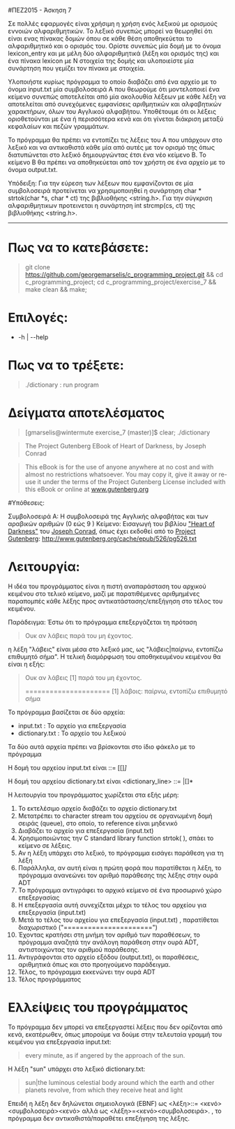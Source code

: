 #ΠΕΖ2015 - Άσκηση 7

Σε πολλές εφαρμογές είναι χρήσιμη η χρήση ενός λεξικού με ορισμούς εννοιών
αλφαριθμητικών. Το λεξικό συνεπώς μπορεί να θεωρηθεί ότι είναι ενας πίνακας
δομών όπου σε κάθε θέση αποθηκεύεται το αλφαριθμητικό και ο ορισμός του.
Ορίστε συνεπώς μία δομή με το όνομα lexicon_entry και με μέλη δύο 
αλφαριθμητικά (λέξη και ορισμός της) και ένα πίνακα lexicon με Ν στοιχεία 
της δομής και υλοποιείστε μία συνάρτηση που γεμίζει τον πίνακα με στοιχεία.

Υλοποιήστε κυρίως πρόγραμμα το οποίο διαβάζει από ένα αρχείο με το όνομα 
input.txt μία συμβολοσειρά Α που θεωρούμε ότι μοντελοποιεί ένα κείμενο 
συνεπώς αποτελείται από μία ακολουθία λέξεων με κάθε λέξη να αποτελείται 
από συνεχόμενες εμφανίσεις αριθμητικών και αλφαβητικών χαρακτήρων, όλων 
του Αγγλικού αλφαβήτου. Υποθέτουμε ότι οι λέξεις οριοθετούνται με ένα ή 
περισσότερα κενά και ότι γίνεται διάκριση μεταξύ κεφαλαίων και πεζών γραμμάτων.

Το πρόγραμμα θα πρέπει να εντοπίζει τις λέξεις του Α που υπάρχουν στο λεξικό 
και να αντικαθιστά κάθε μία από αυτές με τον ορισμό της όπως διατυπώνεται 
στο λεξικό δημιουργώντας έτσι ένα νέο κείμενο Β. Το κείμενο Β θα πρέπει να 
αποθηκεύεται από τον χρήστη σε ένα αρχείο με το όνομα output.txt.

Υπόδειξη: Για την εύρεση των λέξεων που εμφανίζονται σε μία συμβολοσειρά
προτείνεται να χρησιμοποιηθεί η συνάρτηση char * strtok(char *s, char * ct)
της βιβλιοθήκης <string.h>. Για την σύγκριση αλφαριθμητικων προτεινεται η 
συνάρτηση int strcmp(cs, ct) της βιβλιοθήκης <string.h>.

----

# Πως να το κατεβάσετε:

> git clone https://github.com/georgemarselis/c_programming_project.git && cd c_programming_project; cd c_programming_project/exercise_7 && make clean && make;

# Επιλογές:
* -h | --help

# Πως να το τρέξετε:

> ./dictionary               : run program

# Δείγματα αποτελέσματος

> [gmarselis@wintermute exercise_7 (master)]$ clear; ./dictionary

> The Project Gutenberg EBook of Heart of Darkness, by Joseph Conrad

> This eBook is for the use of anyone anywhere at no cost and with
> almost no restrictions whatsoever. You may copy it, give it away or
> re-use it under the terms of the Project Gutenberg License included
> with this eBook or online at www.gutenberg.org
>

#Yπόθεσεις:

Συμβολοσειρά Α: Η συμβολοσειρά της Αγγλικής αλφαβήτας και των αραβικών αριθμών (0 εώς 9 )
Κείμενο: Εισαγωγή του βιβλίου ["Heart of Darkness"](https://en.wikipedia.org/wiki/Heart_of_Darkness) του [Joseph Conrad](https://en.wikipedia.org/wiki/Joseph_Conrad), όπως έχει εκδοθεί από το [Project Gutenberg](http://www.gutenberg.org/): http://www.gutenberg.org/cache/epub/526/pg526.txt


# Λειτουργία:

Η ιδέα του προγράμματος είναι η πιστή αναπαράσταση του αρχικού κειμένου στο τελικό κείμενο, μαζί με
παρατιθέμενες αριθμημένες παραπομπές κάθε λέξης προς αντικατάστασης/επεξήγηση στο τέλος του κειμένου.

Παράδειγμα: Έστω ότι το πρόγραμμα επεξεργάζεται τη πρόταση 

> Ουκ αν λάβεις παρά του μη έχοντος.

η λέξη "λάβεις" είναι μέσα στο λεξικό μας, ως "λάβεις|παίρνω, εντοπίζω επιθυμητό σήμα". Η τελική 
διαμόρφωση του αποθηκευμένου κειμένου θα είναι η εξής:

> Ουκ αν λάβεις [1] παρά του μη έχοντος.
>
> =====================
> [1] λάβοις: παίρνω, εντοπίζω επιθυμητό σήμα

Το πρόγραμμα βασίζεται σε δύο αρχεία: 

* input.txt      : Το αρχείο για επεξεργασία
* dictionary.txt : Το αρχείο του λεξικού

Τα δύο αυτά αρχεία πρέπει να βρίσκονται στο ίδιο φάκελο με το πρόγραμμα

Η δομή του αρχείου input.txt είναι 
<sentence> ::=  [[<word><space>]*<newline>]*

Η δομή του αρχείου dictionary.txt είναι
<dictionary_line> ::=   <term>|<definition>[<newline>]*

Η λειτουργία του προγράμματος χωρίζεται στα εξής μέρη:

1. Το εκτελέσιμο αρχείο διαβάζει το αρχείο dictionary.txt
2. Μετατρέπει το character stream του αρχείου σε οργανωμένη δομή σειράς (queue), στο οποίο, το reference είναι μηδενικό
3. Διαβάζει το αρχείο για επεξεργασία (input.txt)
4. Χρησιμοποιώντας την C standard library function strtok( ), σπάει το κείμενο σε λέξεις.
5. Αν η λέξη υπάρχει στο λεξικό, το πρόγραμμα εισάγει παράθεση για τη λέξη
6. Παράλληλα, αν αυτή είναι η πρώτη φορά που παρατίθεται η λέξη, το πρόγραμμα ανανεώνει τον αριθμό παράθεσης της λέξης στην ουρά ADT
6. Το πρόγραμμα αντιγράφει το αρχικό κείμενο σέ ένα προσωρινό χώρο επεξεργασίας
7. Η επεξεργασία αυτή συνεχίζεται μέχρι το τέλος του αρχείου για επεξεργασία (input.txt) 
8. Μετά το τέλος του αρχείου για επεξεργασία (input.txt) , παρατίθεται διαχωριστικό ("======================")
9. Έχοντας κρατήσει στη μνήμη τον αριθμό των παραθέσεων, το πρόγραμμα αναζητά την ανάλογη παράθεση στην ουρά ADT, αντιστοιχώντας τον αριθμού παράθεσης.
10. Αντιγράφονται στο αρχείο εξόδου (output.txt), οι παραθέσεις, αριθμητικά όπως και στο προηγούμενο παράδειγμα.
11. Τέλος, το πρόγραμμα εκκενώνει την ουρά ADT
12. Τέλος προγράμματος


# Ελλείψεις του προγράμματος
Το πρόγραμμα δεν μπορεί να επεξεργαστεί λέξεις που δεν ορίζονται από κενά, εκατέρωθεν, 
όπως μπορούμε να δούμε στην τελευταία γραμμή του κειμένου για επεξεργασία input.txt:

> every minute, as if angered by the approach of the sun.

Η λέξη "sun" υπάρχει στο λεξικό dictionary.txt: 

> sun|the luminous celestial body around which the earth and other planets revolve, from which they receive heat and light

Επειδή η λέξη δεν δηλώνεται σημειολογικά (EBNF) ως <λέξη>::= <κενό><συμβολοσειρά><κενό> αλλά ως <λέξη>=<κενό><συμβολοσειρά>. , 
το πρόγραμμα δεν αντικαθιστά/παραθέτει επεξήγηση της λέξης.


